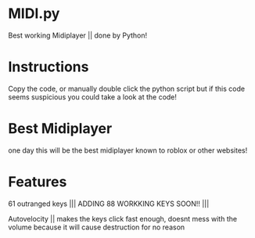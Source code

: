 # MIDI.py
Best working Midiplayer || done by Python!



# Instructions
Copy the code, or manually double click the python script
but if this code seems suspicious you could take a look at the code!

# Best Midiplayer

one day this will be the best midiplayer known to roblox or other websites!

# Features

61 outranged keys   |||  ADDING 88 WORKKING KEYS SOON!! |||

Autovelocity ||  makes the keys click fast enough, doesnt mess with the volume because it will cause destruction for no reason

